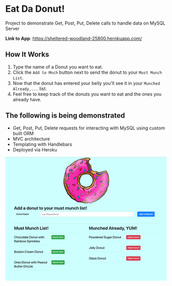 # Eat Da Donut!

Project to demonstrate Get, Post, Put, Delete calls to handle data on MySQL Server




**Link to App**: https://sheltered-woodland-25800.herokuapp.com/

## How It Works
1. Type the name of a Donut you want to eat.
2. Click the `Add to Mnch` button next to send the donut to your `Must Munch List`.
3. Now that the donut has entered your belly you'll see it in your `Munched Already,...` list.
4. Feel free to keep track of the donuts you want to eat and the ones you already have.

## The following is being demonstrated

- Get, Post, Put, Delete requests for interacting with MySQL using custom built ORM
- MVC architecture 
- Templating with Handlebars
- Deployed via Heroku

![Screnshot](https://raw.githubusercontent.com/Jack87/EatDaDonut/master/public/assets/img/eatDaDonutScreenshot.png)